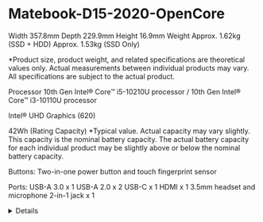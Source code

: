 # Matebook-D15-2020-OpenCore

  


Width
357.8mm
Depth
229.9mm
Height
16.9mm
Weight
Approx. 1.62kg (SSD + HDD) Approx. 1.53kg (SSD Only)

*Product size, product weight, and related specifications are theoretical values only. Actual measurements between individual products may vary. All specifications are subject to the actual product.

Processor
10th Gen Intel® Core™ i5-10210U processor /
10th Gen Intel® Core™ i3-10110U processor

Intel® UHD Graphics (620)


42Wh (Rating Capacity)
*Typical value. Actual capacity may vary slightly.
This capacity is the nominal battery capacity. The actual battery capacity for each individual product may be slightly above or below the nominal battery capacity.


Buttons:
Two-in-one power button and touch fingerprint sensor

Ports:
USB-A 3.0 x 1
USB-A 2.0 x 2
USB-C x 1
HDMI x 1
3.5mm headset and microphone 2-in-1 jack x 1




<details>  

Please donate with paypal a ske1996

[click to donate](https://paypal.me/ske1996)  

![image](https://github.com/ske1996/matebook-13-2019-oc-efi/blob/master/%E6%9D%82%E9%A1%B9/paypal.png?raw=true)  

[click to donate](https://paypal.me/ske1996)  


## Thanks：

- [@intel](https://www.intel.com/content/www/us/en/homepage.html) produce cpu for us
  
  
-@ske1996 https://github.com/ske1996
  
  
- [@apple](https://www.apple.com/) created macos  
 
- [@zxystd](https://github.com/OpenIntelWireless/itlwm) created kexts of wifi and bluetooth  
